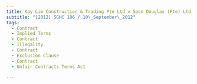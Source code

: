 ```yaml
---
title: Kay Lim Construction & Trading Pte Ltd v Soon Douglas (Pte) Ltd and another 
subtitle: "[2012] SGHC 186 / 10\_September\_2012"
tags:
  - Contract
  - Implied Terms
  - Contract
  - Illegality
  - Contract
  - Exclusion Clause
  - Contract
  - Unfair Contracts Terms Act

---
```


